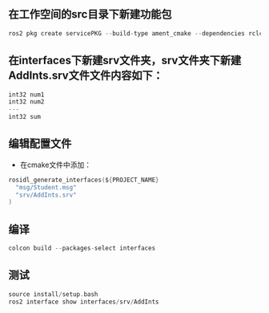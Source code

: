 ## 在工作空间的src目录下新建功能包
```C
ros2 pkg create servicePKG --build-type ament_cmake --dependencies rclcpp interfaces
```
## 在interfaces下新建srv文件夹，srv文件夹下新建AddInts.srv文件文件内容如下：
```C
int32 num1
int32 num2
---
int32 sum
```
## 编辑配置文件
- 在cmake文件中添加：
```C
rosidl_generate_interfaces(${PROJECT_NAME}
  "msg/Student.msg"
  "srv/AddInts.srv"
)
```
## 编译
```C
colcon build --packages-select interfaces
```
## 测试
```C
source install/setup.bash
ros2 interface show interfaces/srv/AddInts
```
